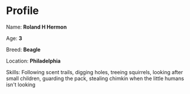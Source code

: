 # Profile

Name: **Roland H Hermon**

Age: **3**

Breed: **Beagle**

Location: **Philadelphia** 

Skills: Following scent trails, digging holes, treeing squirrels, looking after small children, guarding the pack, stealing chimkin when the little humans isn't looking